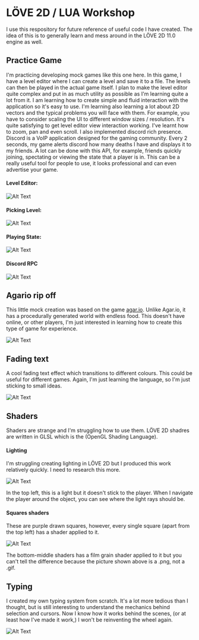 # LÖVE 2D / LUA Workshop
I use this respository for future reference of useful code I have created. The idea of this is to generally learn and mess around in the LÖVE 2D 11.0 engine as well. 

## Practice Game
I'm practicing developing mock games like this one here. In this game, I have a level editor where I can create a level and save it to a file. The levels can then be played in the actual game itself. I plan to make the level editor quite complex and put in as much utility as possible as I'm learning quite a lot from it. I am learning how to create simple and fluid interaction with the application so it's easy to use. I'm learning also learning a lot about 2D vectors and the typical problems you will face with them. For example, you have to consider scaling the UI to different window sizes / resolution. It's quite satisfying to get level editor view interaction working. I've learnt how to zoom, pan and even scroll. I also implemented discord rich presence. Discord is a VoIP application designed for the gaming community. Every 2 seconds, my game alerts discord how many deaths I have and displays it to my friends. A lot can be done with this API, for example, friends quickly joining, spectating or viewing the state that a player is in. This can be a really useful tool for people to use, it looks professional and can even advertise your game.

#### Level Editor:
![Alt Text](https://media.giphy.com/media/5nvUszACUc4SVw4dMT/giphy.gif)

#### Picking Level:
![Alt Text](https://media.giphy.com/media/55kujmAtxV1H08io1y/giphy.gif)

#### Playing State:
![Alt Text](https://media.giphy.com/media/euCvFMpcEvAq3Bys7x/giphy.gif)

#### Discord RPC
![Alt Text](https://i.gyazo.com/23270601dfd5bde618faa1f3314fa338.png)


## Agario rip off
This little mock creation was based on the game [agar.io](http://agar.io/). Unlike Agar.io, it has a procedurally generated world with endless food. This doesn't have online,  or other players, I'm just interested in learning how to create this type of game for experience.

![Alt Text](https://media.giphy.com/media/QLRHAHDiy9634sCYiH/giphy.gif)

## Fading text
A cool fading text effect which transitions to different colours. This could be useful for different games. Again, I'm just learning the language, so I'm just sticking to small ideas.

![Alt Text](https://media.giphy.com/media/1xOyI9xMWaNr7g2z5J/giphy.gif)

## Shaders
Shaders are strange and I'm struggling how to use them. LÖVE 2D shadres are written in GLSL which is the (OpenGL Shading Language).

#### Lighting
I'm struggling creating lighting in LÖVE 2D but I produced this work relatively quickly. I need to research this more.

![Alt Text](https://media.giphy.com/media/8YvGIi2JlpiWXISg70/giphy.gif)

In the top left, this is a light but it doesn't stick to the player. When I navigate the player around the object, you can see where the light rays should be.

#### Squares shaders
These are purple drawn squares, however, every single square (apart from the top left) has a shader applied to it. 

![Alt Text](https://i.gyazo.com/a4ec582719272d3ea388eb04a63fbbf6.png)

The bottom-middle shaders has a film grain shader applied to it but you can't tell the difference because the picture shown above is a .png, not a .gif.

## Typing 
I created my own typing system from scratch. It's a lot more tedious than I thought, but is still interesting to understand the mechanics behind selection and cursors. Now I know how it works behind the scenes, (or at least how I've made it work,) I won't be reinventing the wheel again.

![Alt Text](https://media.giphy.com/media/3Fovc4gCiFtrxnO9vG/giphy.gif)